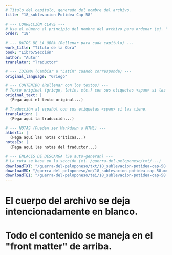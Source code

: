 ```yaml
---
# Título del capítulo, generado del nombre del archivo.
title: "18_sublevacion Potidea Cap 58"

# --- CORRECCIÓN CLAVE ---
# Usa el número al principio del nombre del archivo para ordenar (ej. "05" de "05_conflicto...")
order: "18"

# --- DATOS DE LA OBRA (Rellenar para cada capítulo) ---
work_title: "Título de la Obra"
book: "Libro/Sección"
author: "Autor"
translator: "Traductor"

# --- IDIOMA (Cambiar a "Latín" cuando corresponda) ---
original_language: "Griego"

# --- CONTENIDO (Rellenar con los textos) ---
# Texto original (griego, latín, etc.) con sus etiquetas <span> si las tiene.
original_text: |
  (Pega aquí el texto original...)

# Traducción al español con sus etiquetas <span> si las tiene.
translation: |
  (Pega aquí la traducción...)

# --- NOTAS (Pueden ser Markdown o HTML) ---
alberti: |
  (Pega aquí las notas críticas...)
notesEs: |
  (Pega aquí las notas del traductor...)

# --- ENLACES DE DESCARGA (Se auto-generan) ---
# La ruta se basa en la sección (ej. /guerra-del-peloponeso/txt/...)
downloadTXT: "/guerra-del-peloponeso/txt/18_sublevacion-potidea-cap-58.txt"
downloadMD: "/guerra-del-peloponeso/md/18_sublevacion-potidea-cap-58.md"
downloadTEI: "/guerra-del-peloponeso/tei/18_sublevacion-potidea-cap-58.xml"
---
```

# El cuerpo del archivo se deja intencionadamente en blanco.
# Todo el contenido se maneja en el "front matter" de arriba.
